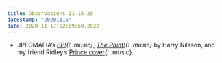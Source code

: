 ```yaml
---
title: Observations 11-15-20
datestamp: "20201115"
date: 2020-11-17T02:09:50.202Z
---
```

- JPEGMAFIA’s *[EP!](https://jpegmafia.bandcamp.com/album/ep){: .music}*, *[The Point!](https://www.youtube.com/playlist?list=OLAK5uy_laUcPnw7sYz3RrdKMNV1Zq4uFRsVSHJVo){: .music}* by Harry Nilsson, and my friend Ridley’s [Prince cover](https://poormoi.bandcamp.com/album/covers){: .music}.